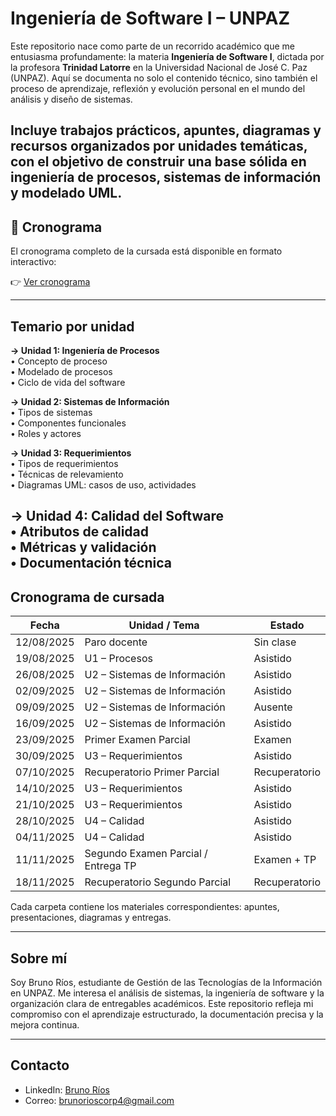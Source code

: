 # Ingeniería de Software I – UNPAZ

Este repositorio nace como parte de un recorrido académico que me entusiasma profundamente: la materia **Ingeniería de Software I**, dictada por la profesora **Trinidad Latorre** en la Universidad Nacional de José C. Paz (UNPAZ). Aquí se documenta no solo el contenido técnico, sino también el proceso de aprendizaje, reflexión y evolución personal en el mundo del análisis y diseño de sistemas.

Incluye trabajos prácticos, apuntes, diagramas y recursos organizados por unidades temáticas, con el objetivo de construir una base sólida en ingeniería de procesos, sistemas de información y modelado UML.
---

## 📄 Cronograma

El cronograma completo de la cursada está disponible en formato interactivo:

👉 [Ver cronograma](./cronograma.html)

---
## Temario por unidad

**→ Unidad 1: Ingeniería de Procesos**  
• Concepto de proceso  
• Modelado de procesos  
• Ciclo de vida del software  

**→ Unidad 2: Sistemas de Información**  
• Tipos de sistemas  
• Componentes funcionales  
• Roles y actores  

**→ Unidad 3: Requerimientos**  
• Tipos de requerimientos  
• Técnicas de relevamiento  
• Diagramas UML: casos de uso, actividades  

**→ Unidad 4: Calidad del Software**  
• Atributos de calidad  
• Métricas y validación  
• Documentación técnica  
---

## Cronograma de cursada

| Fecha       | Unidad / Tema                        | Estado       |
|-------------|--------------------------------------|--------------|
| 12/08/2025  | Paro docente                         | Sin clase    |
| 19/08/2025  | U1 – Procesos                        | Asistido     |
| 26/08/2025  | U2 – Sistemas de Información         | Asistido     |
| 02/09/2025  | U2 – Sistemas de Información         | Asistido     |
| 09/09/2025  | U2 – Sistemas de Información         | Ausente      |
| 16/09/2025  | U2 – Sistemas de Información         | Asistido     |
| 23/09/2025  | Primer Examen Parcial                | Examen       |
| 30/09/2025  | U3 – Requerimientos                  | Asistido     |
| 07/10/2025  | Recuperatorio Primer Parcial         | Recuperatorio|
| 14/10/2025  | U3 – Requerimientos                  | Asistido     |
| 21/10/2025  | U3 – Requerimientos                  | Asistido     |
| 28/10/2025  | U4 – Calidad                         | Asistido     |
| 04/11/2025  | U4 – Calidad                         | Asistido     |
| 11/11/2025  | Segundo Examen Parcial / Entrega TP  | Examen + TP  |
| 18/11/2025  | Recuperatorio Segundo Parcial        | Recuperatorio|

Cada carpeta contiene los materiales correspondientes: apuntes, presentaciones, diagramas y entregas.

---

## Sobre mí

Soy Bruno Ríos, estudiante de Gestión de las Tecnologías de la Información en UNPAZ. Me interesa el análisis de sistemas, la ingeniería de software y la organización clara de entregables académicos. Este repositorio refleja mi compromiso con el aprendizaje estructurado, la documentación precisa y la mejora continua.

---

## Contacto

- LinkedIn: [Bruno Ríos](https://www.linkedin.com/in/bruno-rios-576016328/)
- Correo: brunorioscorp4@gmail.com
